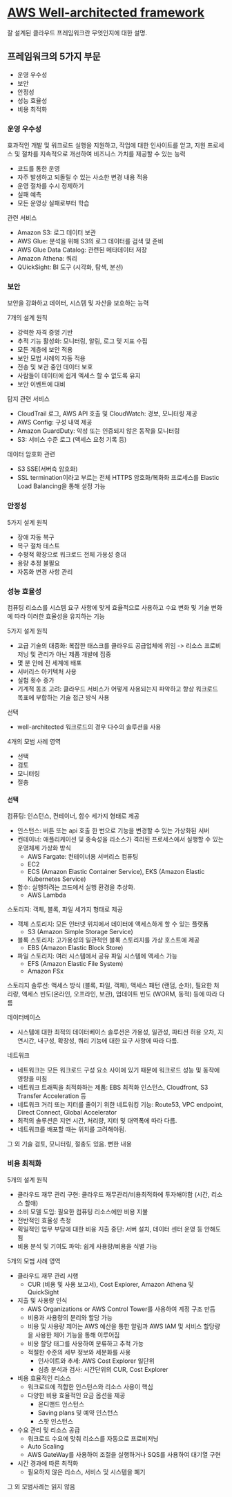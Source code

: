 # [AWS Well-architected framework](https://d1.awsstatic.com/whitepapers/ko_KR/architecture/AWS_Well-Architected_Framework.pdf)

잘 설계된 클라우드 프레임워크란 무엇인지에 대한 설명.

## 프레임워크의 5가지 부문
- 운영 우수성
- 보안
- 안정성
- 성능 효율성
- 비용 최적화

### 운영 우수성

효과적인 개발 및 워크로드 실행을 지원하고, 작업에 대한 인사이트를 얻고, 지원 프로세스 및 절차를 지속적으로 개선하여 비즈니스 가치를 제공할 수 있는 능력

- 코드를 통한 운영
- 자주 발생하고 되돌릴 수 있는 사소한 변경 내용 적용
- 운영 절차를 수시 정제하기
- 실패 예측
- 모든 운영상 실패로부터 학습

관련 서비스
- Amazon S3: 로그 데이터 보관
- AWS Glue: 분석을 위해 S3의 로그 데이터를 검색 및 준비
- AWS Glue Data Catalog: 관련된 메타데이터 저장
- Amazon Athena: 쿼리
- QUickSight: BI 도구 (시각화, 탐색, 분선)

### 보안

보안을 강화하고 데이터, 시스템 및 자산을 보호하는 능력

7개의 설계 원칙
- 강력한 자격 증명 기반
- 추적 기능 활성화: 모니터링, 알림, 로그 및 지표 수집
- 모든 계층에 보안 적용
- 보안 모법 사례의 자동 적용
- 전송 및 보관 중인 데이터 보호
- 사람들이 데이터에 쉽게 엑세스 할 수 없도록 유지
- 보안 이벤트에 대비

탐지 관련 서비스
- CloudTrail 로그, AWS API 호출 및 CloudWatch: 경보, 모니터링 제공
- AWS Config: 구성 내역 제공
- Amazon GuardDuty: 악성 또는 인증되지 않은 동작을 모니터링
- S3: 서비스 수준 로그 (액세스 요청 기록 등)

데이터 암호화 관련
- S3 SSE(서버측 암호화)
- SSL termination이라고 부르는 전체 HTTPS 암호화/복화화 프로세스를 Elastic Load Balancing을 통해 설정 가능

### 안정성

5가지 설계 원칙
- 장애 자동 복구
- 복구 절차 테스트
- 수평적 확장으로 워크로드 전체 가용성 증대
- 용량 추정 불필요
- 자동화 변경 사항 관리

### 성능 효율성

컴퓨팅 리소스를 시스템 요구 사항에 맞게 효율적으로 사용하고 수요 변화 및 기술 변화에 따라 이러한 효율성을 유지하는 기능

5가지 설게 원칙
- 고급 기술의 대중화: 복잡한 태스크를 클라우드 공급업체에 위임 -> 리소스 프로비저닝 및 관리가 아닌 제품 개발에 집중
- 몇 분 안에 전 세계에 배포
- 서버리스 아키텍처 사용
- 실험 횟수 증가
- 기계적 동조 고려: 클라우드 서비스가 어떻게 사용되는지 파악하고 항상 워크로드 목표에 부합하는 기술 접근 방식 사용

선택
- well-architected 워크로드의 경우 다수의 솔루션을 사용

4개의 모범 사례 영역
- 선택
- 검토
- 모니터링
- 절충

#### 선택

컴퓨팅: 인스턴스, 컨테이너, 함수 세가지 형태로 제공
- 인스턴스: 버튼 또는 api 호출 한 번으로 기능을 변경할 수 있는 가상화된 서버
- 컨테이너: 애플리케이션 및 종속성을 리소스가 격리된 프로세스에서 실행할 수 있는 운영체제 가상화 방식
  - AWS Fargate: 컨테이너용 서버리스 컴퓨팅
  - EC2
  - ECS (Amazon Elastic Container Service), EKS (Amazon Elastic Kubernetes Service)
- 함수: 실행하려는 코드에서 실행 환경을 추상화.
  - AWS Lambda

스토리지: 객체, 블록, 파일 세가지 형태로 제공
- 객체 스토리지: 모든 인터넷 위치에서 데이터에 액세스하게 할 수 있는 플랫폼
  - S3 (Amazon Simple Storage Service)
- 블록 스토리지: 고가용성의 일관적인 블록 스토리지를 가상 호스트에 제공
  - EBS (Amazon Elastic Block Store)
- 파일 스토리지: 여러 시스템에서 공유 파일 시스템에 액세스 가능
  - EFS (Amazon Elastic File System)
  - Amazon FSx

스토리지 솔루션: 액세스 방식 (블록, 파일, 객체), 액세스 패턴 (랜덤, 순차), 필요한 처리량, 액세스 빈도(온라인, 오프라인, 보관), 업데이트 빈도 (WORM, 동적) 등에 따라 다름


데이터베이스
- 시스템에 대한 최적의 데이터베이스 솔루션은 가용성, 일관성, 파티션 허용 오차, 지연시간, 내구성, 확장성, 쿼리 기능에 대한 요구 사항에 따라 다름.


네트워크
- 네트워크는 모든 워크로드 구성 요소 사이에 있기 때문에 워크로드 성능 및 동작에 영향을 미침
- 네트워크 트래픽을 최적화하는 제품: EBS 최적화 인스턴스, Cloudfront, S3 Transfer Acceleration 등
- 네트워크 거리 또는 지터를 줄이기 위한 네트워킹 기능: Route53, VPC endpoint, Direct Connect, Global Accelerator
- 최적의 솔루션은 지연 시간, 처리량, 지터 및 대역폭에 따라 다름.
- 네트워크를 배포할 때는 위치를 고려해야됨.

그 외 기술 검토, 모니터링, 절충도 있음. 뻔한 내용

### 비용 최적화

5개의 설계 원칙
- 클라우드 재무 관리 구현: 클라우드 재무관리/비용최적화에 투자해야함 (시간, 리소스 할애)
- 소비 모델 도입: 필요한 컴퓨팅 리소스에만 비용 지불
- 전반적인 효율성 측정
- 획일적인 업무 부담에 대한 비융 지출 중단: 서버 설치, 데이터 센터 운영 등 안해도 됨
- 비용 분석 및 기여도 파악: 쉽게 사용량/비용을 식별 가능

5개의 모범 사례 영역

- 클라우드 재무 관리 시행
  - CUR (비용 및 사용 보고서), Cost Explorer, Amazon Athena 및 QuickSight
- 지출 및 사용량 인식
  - AWS Organizations or AWS Control Tower를 사용하여 계정 구조 만듬
  - 비용과 사용량의 분리와 할당 가능
  - 비용 및 사용량 제어는 AWS 예산을 통한 알림과 AWS IAM 및 서비스 할당량을 사용한 제어 기능을 통해 이루어짐
  - 비용 할당 태그를 사용하여 분류하고 추적 가능
  - 적절한 수준의 세부 정보와 세분화를 사용
    - 인사이트와 추세: AWS Cost Explorer 일단위
    - 심층 분석과 검사: 시간단위의 CUR, Cost Explorer
- 비용 효율적인 리소스
  - 워크로드에 적합한 인스턴스와 리소스 사용이 핵심
  - 다양한 비용 효율적인 요금 옵션을 제공
    - 온디맨드 인스턴스
    - Saving plans 및 예약 인스턴스
    - 스팟 인스턴스
- 수요 관리 및 리소스 공급
  - 워크로드 수요에 맞춰 리소스를 자동으로 프로비저닝
  - Auto Scaling
  - AWS GateWay를 사용하여 조절을 실행하거나 SQS를 사용하여 대기열 구현
- 시간 경과에 따른 최적화
  - 필요하지 않은 리소스, 서비스 및 시스템을 폐기


그 외 모범사례는 읽지 않음
